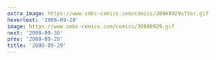 ```yaml
---
extra_image: https://www.smbc-comics.com/comics/20080929after.gif
hovertext: '2008-09-29'
image: https://www.smbc-comics.com/comics/20080929.gif
next: '2008-09-30'
prev: '2008-09-28'
title: '2008-09-29'
---
```

